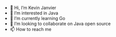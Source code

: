 - 👋 Hi, I’m Kevin Janvier
- 👀 I’m interested in Java 
- 🌱 I’m currently learning Go
- 💞️ I’m looking to collaborate on Java open source
- 📫 How to reach me 

<!---
chinabkevin/chinabkevin is a ✨ special ✨ repository because its `README.md` (this file) appears on your GitHub profile.
You can click the Preview link to take a look at your changes.
--->
